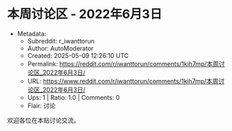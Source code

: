# 本周讨论区 - 2022年6月3日

- Metadata:
  - Subreddit: r_iwanttorun
  - Author: AutoModerator
  - Created: 2025-05-09 12:26:10 UTC
  - Permalink: https://reddit.com/r/iwanttorun/comments/1kih7mp/本周讨论区_2022年6月3日/
  - URL: https://www.reddit.com/r/iwanttorun/comments/1kih7mp/本周讨论区_2022年6月3日/
  - Ups: 1 | Ratio: 1.0 | Comments: 0
  - Flair: 讨论


欢迎各位在本贴讨论交流。

